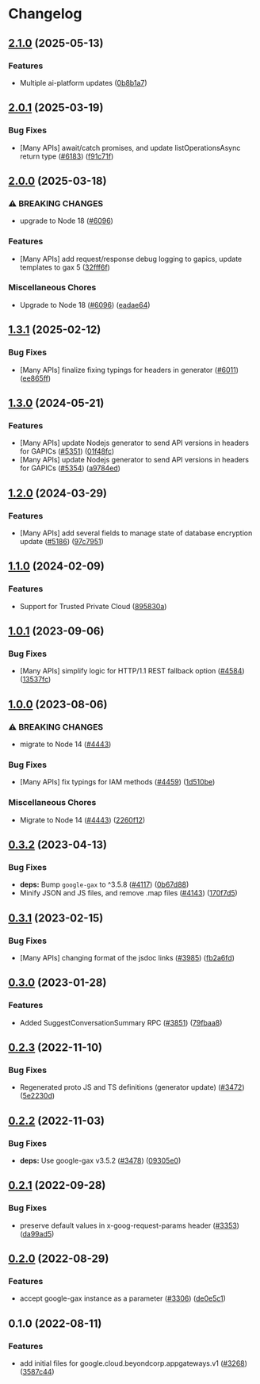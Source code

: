 # Changelog

## [2.1.0](https://github.com/googleapis/google-cloud-node/compare/appgateways-v2.0.1...appgateways-v2.1.0) (2025-05-13)


### Features

* Multiple ai-platform updates ([0b8b1a7](https://github.com/googleapis/google-cloud-node/commit/0b8b1a75f33bdf94000321d239834b9b10757862))

## [2.0.1](https://github.com/googleapis/google-cloud-node/compare/appgateways-v2.0.0...appgateways-v2.0.1) (2025-03-19)


### Bug Fixes

* [Many APIs] await/catch promises, and update listOperationsAsync return type ([#6183](https://github.com/googleapis/google-cloud-node/issues/6183)) ([f91c71f](https://github.com/googleapis/google-cloud-node/commit/f91c71f71c7a08ac17a15b7bb2233cbc041ee69b))

## [2.0.0](https://github.com/googleapis/google-cloud-node/compare/appgateways-v1.3.1...appgateways-v2.0.0) (2025-03-18)


### ⚠ BREAKING CHANGES

* upgrade to Node 18 ([#6096](https://github.com/googleapis/google-cloud-node/issues/6096))

### Features

* [Many APIs] add request/response debug logging to gapics, update templates to gax 5  ([32fff6f](https://github.com/googleapis/google-cloud-node/commit/32fff6f5e36a33729591a9ba531cc5de07f046cc))


### Miscellaneous Chores

* Upgrade to Node 18 ([#6096](https://github.com/googleapis/google-cloud-node/issues/6096)) ([eadae64](https://github.com/googleapis/google-cloud-node/commit/eadae64d54e07aa2c65097ea52e65008d4e87436))

## [1.3.1](https://github.com/googleapis/google-cloud-node/compare/appgateways-v1.3.0...appgateways-v1.3.1) (2025-02-12)


### Bug Fixes

* [Many APIs] finalize fixing typings for headers in generator ([#6011](https://github.com/googleapis/google-cloud-node/issues/6011)) ([ee865ff](https://github.com/googleapis/google-cloud-node/commit/ee865ff34a696fbd657e4cfb6cc4be2f6651f77a))

## [1.3.0](https://github.com/googleapis/google-cloud-node/compare/appgateways-v1.2.0...appgateways-v1.3.0) (2024-05-21)


### Features

* [Many APIs] update Nodejs generator to send API versions in headers for GAPICs ([#5351](https://github.com/googleapis/google-cloud-node/issues/5351)) ([01f48fc](https://github.com/googleapis/google-cloud-node/commit/01f48fce63ec4ddf801d59ee2b8c0db9f6fb8372))
* [Many APIs] update Nodejs generator to send API versions in headers for GAPICs ([#5354](https://github.com/googleapis/google-cloud-node/issues/5354)) ([a9784ed](https://github.com/googleapis/google-cloud-node/commit/a9784ed3db6ee96d171762308bbbcd57390b6866))

## [1.2.0](https://github.com/googleapis/google-cloud-node/compare/appgateways-v1.1.0...appgateways-v1.2.0) (2024-03-29)


### Features

* [Many APIs] add several fields to manage state of database encryption update ([#5186](https://github.com/googleapis/google-cloud-node/issues/5186)) ([97c7951](https://github.com/googleapis/google-cloud-node/commit/97c7951481ef70d8f49c3d218f7c22ce00df9174))

## [1.1.0](https://github.com/googleapis/google-cloud-node/compare/appgateways-v1.0.1...appgateways-v1.1.0) (2024-02-09)


### Features

* Support for Trusted Private Cloud ([895830a](https://github.com/googleapis/google-cloud-node/commit/895830a3ef91666c30a96a7f68bd4cd1f582d58d))

## [1.0.1](https://github.com/googleapis/google-cloud-node/compare/appgateways-v1.0.0...appgateways-v1.0.1) (2023-09-06)


### Bug Fixes

* [Many APIs] simplify logic for HTTP/1.1 REST fallback option ([#4584](https://github.com/googleapis/google-cloud-node/issues/4584)) ([13537fc](https://github.com/googleapis/google-cloud-node/commit/13537fcd6e3c552199d5057daf3b00c24033c908))

## [1.0.0](https://github.com/googleapis/google-cloud-node/compare/appgateways-v0.3.2...appgateways-v1.0.0) (2023-08-06)


### ⚠ BREAKING CHANGES

* migrate to Node 14 ([#4443](https://github.com/googleapis/google-cloud-node/issues/4443))

### Bug Fixes

* [Many APIs] fix typings for IAM methods ([#4459](https://github.com/googleapis/google-cloud-node/issues/4459)) ([1d510be](https://github.com/googleapis/google-cloud-node/commit/1d510bef5bd7b0ac3552b4729ef3d9ebe1ac3dc4))


### Miscellaneous Chores

* Migrate to Node 14 ([#4443](https://github.com/googleapis/google-cloud-node/issues/4443)) ([2260f12](https://github.com/googleapis/google-cloud-node/commit/2260f12543d171bda95345e53475f5f0fdc45770))

## [0.3.2](https://github.com/googleapis/google-cloud-node/compare/appgateways-v0.3.1...appgateways-v0.3.2) (2023-04-13)


### Bug Fixes

* **deps:** Bump `google-gax` to ^3.5.8 ([#4117](https://github.com/googleapis/google-cloud-node/issues/4117)) ([0b67d88](https://github.com/googleapis/google-cloud-node/commit/0b67d883963643ce1b4f6d2ccd3e8d37adf6e029))
* Minify JSON and JS files, and remove .map files ([#4143](https://github.com/googleapis/google-cloud-node/issues/4143)) ([170f7d5](https://github.com/googleapis/google-cloud-node/commit/170f7d57b8fd344d182a8e758867b8124722eebc))

## [0.3.1](https://github.com/googleapis/google-cloud-node/compare/appgateways-v0.3.0...appgateways-v0.3.1) (2023-02-15)


### Bug Fixes

* [Many APIs] changing format of the jsdoc links ([#3985](https://github.com/googleapis/google-cloud-node/issues/3985)) ([fb2a6fd](https://github.com/googleapis/google-cloud-node/commit/fb2a6fdbd9dcf2ae91b3767629d71f0970d0712c))

## [0.3.0](https://github.com/googleapis/google-cloud-node/compare/appgateways-v0.2.3...appgateways-v0.3.0) (2023-01-28)


### Features

* Added SuggestConversationSummary RPC ([#3851](https://github.com/googleapis/google-cloud-node/issues/3851)) ([79fbaa8](https://github.com/googleapis/google-cloud-node/commit/79fbaa833d08738fa37aa37158ddb5b1c91710e1))

## [0.2.3](https://github.com/googleapis/google-cloud-node/compare/appgateways-v0.2.2...appgateways-v0.2.3) (2022-11-10)


### Bug Fixes

* Regenerated proto JS and TS definitions (generator update) ([#3472](https://github.com/googleapis/google-cloud-node/issues/3472)) ([5e2230d](https://github.com/googleapis/google-cloud-node/commit/5e2230dfc4302bb2ac9628ff4200eb46509e103d))

## [0.2.2](https://github.com/googleapis/google-cloud-node/compare/appgateways-v0.2.1...appgateways-v0.2.2) (2022-11-03)


### Bug Fixes

* **deps:** Use google-gax v3.5.2 ([#3478](https://github.com/googleapis/google-cloud-node/issues/3478)) ([09305e0](https://github.com/googleapis/google-cloud-node/commit/09305e06548b89dc17bb3d3167e2d1e69588caa4))

## [0.2.1](https://github.com/googleapis/google-cloud-node/compare/appgateways-v0.2.0...appgateways-v0.2.1) (2022-09-28)


### Bug Fixes

* preserve default values in x-goog-request-params header ([#3353](https://github.com/googleapis/google-cloud-node/issues/3353)) ([da99ad5](https://github.com/googleapis/google-cloud-node/commit/da99ad57f592a504750d57fdb1c7423734fec069))

## [0.2.0](https://github.com/googleapis/google-cloud-node/compare/appgateways-v0.1.0...appgateways-v0.2.0) (2022-08-29)


### Features

* accept google-gax instance as a parameter ([#3306](https://github.com/googleapis/google-cloud-node/issues/3306)) ([de0e5c1](https://github.com/googleapis/google-cloud-node/commit/de0e5c1172c84a650c6e8fd268b2614f60d1b0ad))

## 0.1.0 (2022-08-11)


### Features

* add initial files for google.cloud.beyondcorp.appgateways.v1 ([#3268](https://github.com/googleapis/google-cloud-node/issues/3268)) ([3587c44](https://github.com/googleapis/google-cloud-node/commit/3587c4412d6380a81ac04a8b582008034f59103e))
